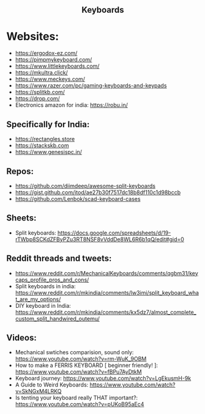 <h2 align="center">Keyboards</h2>

# Websites:

- https://ergodox-ez.com/
- https://pimpmykeyboard.com/
- https://www.littlekeyboards.com/
- https://mkultra.click/
- https://www.meckeys.com/
- https://www.razer.com/pc/gaming-keyboards-and-keypads
- https://splitkb.com/
- https://drop.com/
- Electronics amazon for india: https://robu.in/

## Specifically for India:

- https://rectangles.store
- https://stackskb.com
- https://www.genesispc.in/

## Repos:

- https://github.com/diimdeep/awesome-split-keyboards
- https://gist.github.com/itod/ae27b30f7517dc18b8df110c1d98bccb
- https://github.com/Lenbok/scad-keyboard-cases

## Sheets:

- Split keyboards: https://docs.google.com/spreadsheets/d/19-rTWbp8SCKdZFByPZu3RT8NSF8vVddDe8WL6R6b1qQ/edit#gid=0

## Reddit threads and tweets:

- https://www.reddit.com/r/MechanicalKeyboards/comments/qgbm31/keycaps_profile_pros_and_cons/
- Split keyboards in india: https://www.reddit.com/r/mkindia/comments/lw3imi/split_keyboard_what_are_my_options/
- DIY keyboard in India: https://www.reddit.com/r/mkindia/comments/kx5dz7/almost_complete_custom_split_handwired_outemu/

## Videos:

- Mechanical swtiches comparision, sound only: https://www.youtube.com/watch?v=rm-WuK_9OBM
- How to make a FERRIS KEYBOARD [ beginner friendly! ]: https://www.youtube.com/watch?v=fBPu7AyDtkM
- Keyboard journey: https://www.youtube.com/watch?v=LgEkusmH-9k
- A Guide to Weird Keyboards: https://www.youtube.com/watch?v=SkNGxM4LRKQ
- Is tenting your keyboard really THAT important?: https://www.youtube.com/watch?v=pUKoB95aEc4
